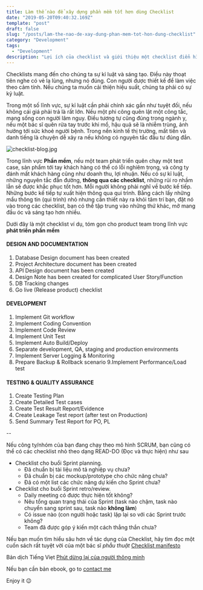 ```yaml
---
title: Làm thế nào để xây dựng phần mềm tốt hơn dùng Checklist 
date: "2019-05-20T09:40:32.169Z"
template: "post"
draft: false
slug: "/posts/lam-the-nao-de-xay-dung-phan-mem-tot-hon-dung-checklist"
category: "Development"
tags:
  - "Development"
description: "Lợi ích của checklist và giới thiệu một checklist điển hình cho product team trong phát triển phần mềm."
---
```


Checklists mang đến cho chúng ta sự kỉ luật và sáng tạo. Điều này thoạt tiên nghe có vẻ lạ lùng, nhưng nó đúng. Con người được thiết kế để làm việc theo cảm tính. Nếu chúng ta muốn cải thiện hiệu suất, chúng ta phải có sự kỷ luật. 

Trong một số lĩnh vực, sự kỉ luật cần phải chính xác gần như tuyệt đối, nếu không cái giá phải trả là rất lớn. Nếu một phi công quên lật một công tắc, mạng sống con người lâm nguy. Điều tương tự cũng đúng trong ngành y, nếu một bác sĩ quên rửa tay trước khi mổ, hậu quả sẽ là nhiễm trùng, ảnh hưởng tới sức khoẻ người bệnh. Trong nền kinh tế thị trường, mất tiền và danh tiếng là chuyện dễ xảy ra nếu không có nguyên tắc đầu tư đúng đắn.

![checklist-blog.jpg](/media/developments/checklist-blog.jpg)

Trong lĩnh vực **Phần mềm**, nếu một team phát triển quên chạy một test case, sản phẩm tới tay khách hàng có thể có lỗi nghiêm trọng, và công ty đánh mất khách hàng cũng như doanh thu, lợi nhuận. Nếu có sự kỉ luật, những nguyên tắc đẫn đường, **thông qua các checklist**, những rủi ro nhầm lẫn sẽ được khắc phục tốt hơn. Mỗi người không phải nghĩ về bước kế tiếp. Những bước kế tiếp tự xuất hiện thông qua qui trình. Bằng cách lấy những mẩu thông tin (qui trình) nhỏ nhưng cần thiết này ra khỏi tâm trí bạn, đặt nó vào trong các checklist, bạn có thể tập trung vào những thứ khác, mở mang đầu óc và sáng tạo hơn nhiều.

Dưới đây là một checklist ví dụ, tóm gọn cho product team trong lĩnh vực **phát triển phần mềm**

#### DESIGN AND DOCUMENTATION

1. Database Design document has been created
2. Project Architecture document has been created
3. API Design document has been created
4. Design Note has been created for complicated User Story/Function
5. DB Tracking changes
6. Go live (Release product) checklist

#### DEVELOPMENT

1. Implement Git workflow
2. Implement Coding Convention
3. Implement Code Review
4. Implement Unit Test
5. Implement Auto Build/Deploy
6. Separate development, QA, staging and production environments
7. Implement Server Logging & Monitoring
8. Prepare Backup & Rollback scenario 
9.Implement Performance/Load test

#### TESTING & QUALITY ASSURANCE

1. Create Testing Plan
2. Create Detailed Test cases
3. Create Test Result Report/Evidence
4. Create Leakage Test report (after test on Production)
5. Send Summary Test Report for PO, PL

--

Nếu công ty/nhóm của bạn đang chạy theo mô hình SCRUM, bạn cũng có thể có các checklist nhỏ theo dạng READ-DO (Đọc và thực hiện) như sau

- Checklist cho buổi Sprint planning.
  - Đã chuẩn bị tài liệu mô tả nghiệp vụ chưa?
  - Đã chuẩn bị các mockup/prototype cho chức năng chưa?
  - Đã có một list các chức năng dự kiến cho Sprint chưa?
- Checklist cho buổi Sprint retro/review.
  - Daily meeting có được thực hiện tốt không?
  - Nêu tổng quan trạng thái của Sprint (task nào chậm, task nào chuyển sang sprint sau, task nào **không làm**)
  - Có issue nào (con người hoặc task) lặp lại so với các Sprint trước không?
  - Team đã được góp ý kiến một cách thẳng thắn chưa?

Nếu bạn muốn tìm hiểu sâu hơn về tác dụng của Checklist, hãy tìm đọc một cuốn sách rất tuyệt vời của một bác sĩ *phẫu thuật* [Checklist manifesto](https://www.amazon.com/Checklist-Manifesto-How-Things-Right/dp/0312430000)

Bản dịch Tiếng Viẹt [Phút dừng lại của người thông minh](https://tiki.vn/phut-dung-lai-cua-nguoi-thong-minh-p343322.html)

Nếu bạn cần bản ebook, go to [contact me](https://quangnd.com/pages/contacts)

Enjoy it 😉

